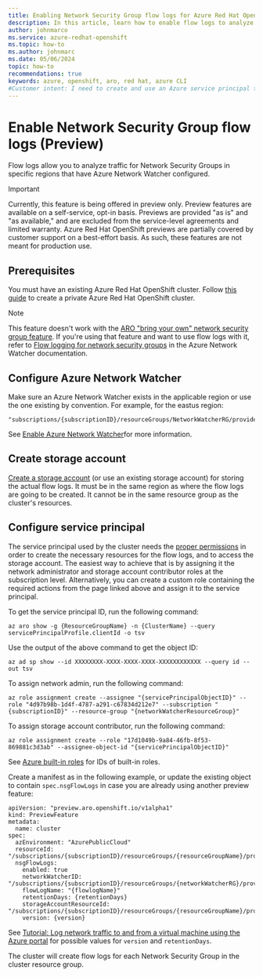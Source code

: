 ```yaml
---
title: Enabling Network Security Group flow logs for Azure Red Hat OpenShift
description: In this article, learn how to enable flow logs to analyze traffic for Network Security Groups.
author: johnmarco
ms.service: azure-redhat-openshift
ms.topic: how-to
ms.author: johnmarc
ms.date: 05/06/2024
topic: how-to
recommendations: true
keywords: azure, openshift, aro, red hat, azure CLI
#Customer intent: I need to create and use an Azure service principal to restrict permissions to my Azure Red Hat OpenShift cluster.
---
```


# Enable Network Security Group flow logs (Preview)

Flow logs allow you to analyze traffic for Network Security Groups in specific regions that have Azure Network Watcher configured.

> [!IMPORTANT]
> Currently, this feature is being offered in preview only. Preview features are available on a self-service, opt-in basis. Previews are provided "as is" and "as available," and are excluded from the service-level agreements and limited warranty. Azure Red Hat OpenShift previews are partially covered by customer support on a best-effort basis. As such, these features are not meant for production use.
> 

## Prerequisites

You must have an existing Azure Red Hat OpenShift cluster. Follow [this guide](tutorial-create-cluster.md) to create a private Azure Red Hat OpenShift cluster.

> [!NOTE]
> This feature doesn't work with the [ARO "bring your own" network security group feature](/azure/openshift/howto-bring-nsg). If you're using that feature and want to use flow logs with it, refer to [Flow logging for network security groups](/azure/network-watcher/nsg-flow-logs-overview) in the Azure Network Watcher documentation.

## Configure Azure Network Watcher

Make sure an Azure Network Watcher exists in the applicable region or use the one existing by convention. For example, for the eastus region:
```
"subscriptions/{subscriptionID}/resourceGroups/NetworkWatcherRG/providers/Microsoft.Network/networkWatchers/NetworkWatcher_eastus"
```
See [Enable Azure Network Watcher](../network-watcher/enable-network-watcher-flow-log-settings.md)for more information.

## Create storage account

[Create a storage account](../storage/common/storage-account-create.md) (or use an existing storage account) for storing the actual flow logs. It must be in the same region as where the flow logs are going to be created. It cannot be in the same resource group as the cluster's resources.

## Configure service principal

The service principal used by the cluster needs the [proper permissions](../network-watcher/required-rbac-permissions.md) in order to create the necessary resources for the flow logs, and to access the storage account. The easiest way to achieve that is by assigning it the network administrator and storage account contributor roles at the subscription level. Alternatively, you can create a custom role containing the required actions from the page linked above and assign it to the service principal.

To get the service principal ID, run the following command:
```
az aro show -g {ResourceGroupName} -n {ClusterName} --query servicePrincipalProfile.clientId -o tsv 
```
Use the output of the above command to get the object ID:
```
az ad sp show --id XXXXXXXX-XXXX-XXXX-XXXX-XXXXXXXXXXXX --query id --out tsv
```
To assign network admin, run the following command:
```
az role assignment create --assignee "{servicePrincipalObjectID}" --role "4d97b98b-1d4f-4787-a291-c67834d212e7" --subscription "{subscriptionID}" --resource-group "{networkWatcherResourceGroup}"
```
To assign storage account contributor, run the following command:
```
az role assignment create --role "17d1049b-9a84-46fb-8f53-869881c3d3ab" --assignee-object-id "{servicePrincipalObjectID}"
```
See [Azure built-in roles](../role-based-access-control/built-in-roles.md) for IDs of built-in roles.

Create a manifest as in the following example, or update the existing object to contain `spec.nsgFlowLogs` in case you are already using another preview feature:
```
apiVersion: "preview.aro.openshift.io/v1alpha1"
kind: PreviewFeature
metadata:
  name: cluster
spec:
  azEnvironment: "AzurePublicCloud"
  resourceId: "/subscriptions/{subscriptionID}/resourceGroups/{resourceGroupName}/providers/Microsoft.RedHatOpenShift/openShiftClusters/{clusterID}"
  nsgFlowLogs:
    enabled: true
    networkWatcherID: "/subscriptions/{subscriptionID}/resourceGroups/{networkWatcherRG}/providers/Microsoft.Network/networkWatchers/{networkWatcherName}"
    flowLogName: "{flowlogName}"
    retentionDays: {retentionDays}
    storageAccountResourceId: "/subscriptions/{subscriptionID}/resourceGroups/{resourceGroupName}/providers/Microsoft.Storage/storageAccounts/{storageAccountName}"
    version: {version}  
```
See [Tutorial: Log network traffic to and from a virtual machine using the Azure portal](../network-watcher/network-watcher-nsg-flow-logging-portal.md) for possible values for `version` and `retentionDays`.
    
The cluster will create flow logs for each Network Security Group in the cluster resource group.
